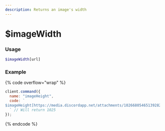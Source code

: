 ```yaml
---
description: Returns an image's width
---
```


# $imageWidth

### Usage

```php
$imageWidth[url]
```

### Example

{% code overflow="wrap" %}
```javascript
client.command({
  name: "imageHeight",
  code: `
$imageHeight[https://media.discordapp.net/attachments/1026680546513928265/1137058090982850651/Logo.png]
  ` // Will return 1025
});
```
{% endcode %}
